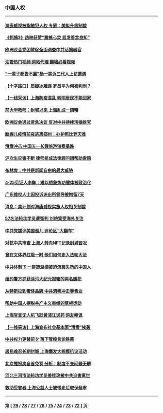 ### 中国人权
---
#### [海康威视被指触犯人权 专家：美拟升级制裁](../../pages/ncid278/n13729009.md?05071645) 
#### [《抓捕3》热映获赞“震撼心灵 启发善念良知”](../../pages/ncid278/n13729129.md?05071645) 
#### [欧洲议会党团敦促全面调查中共活摘器官](../../pages/ncid278/n13729021.md?05071645) 
#### [油管热门视频 网站代理 翻墙必看视频](http://209.222.30.114:81/youtube.html?05071645)
#### [“一辈子都告不赢”杨一美诉三代人上访遭遇](../../pages/ncid278/n13728969.md?05071645) 
#### [【十字路口】质疑冰雕连 罗昌平为何被判刑？](../../pages/ncid278/n13728739.md?05071645) 
#### [【一线采访】上海防疫混乱 转阴居民不能回家](../../pages/ncid278/n13728726.md?05071645) 
#### [前大学教师：封城以来 上海乱成一团糟](../../pages/ncid278/n13728515.md?05071645) 
#### [欧洲议会通过紧急决议 反对中共持续活摘器官](../../pages/ncid278/n13728211.md?05071645) 
#### [脑瘫儿疫情前夜逃离郑州：办护照比登天难](../../pages/ncid278/n13728232.md?05071645) 
#### [清零冲击 中国五一长假旅游消费暴跌](../../pages/ncid278/n13727808.md?05071645) 
#### [沪次生灾害不断 律师组成法律顾问团帮助索赔](../../pages/ncid278/n13727729.md?05071645) 
#### [布林肯：中共是新闻自由的最大威胁](../../pages/ncid278/n13727223.md?05071645) 
#### [4‧25见证人李犇：难以想象炼功健体被政治化](../../pages/ncid278/n13726951.md?05071645) 
#### [广东维权人士因投诉派出所领导被拘留7天](../../pages/ncid278/n13727127.md?05071645) 
#### [消息：美计划对海康威视实施人权相关制裁](../../pages/ncid278/n13727090.md?05071645) 
#### [57名法轮功学员遭冤判 刘艳案受海外关注](../../pages/ncid278/n13726210.md?05071645) 
#### [中共党媒评美国孤儿 评论区“大翻车”](../../pages/ncid278/n13726953.md?05071645) 
#### [对抗中共审查 上海人转向NFT记录封城苦况](../../pages/ncid278/n13726776.md?05071645) 
#### [曾在文体界红极一时 他们如何走入法轮大法](../../pages/ncid278/n13725670.md?05071645) 
#### [中共体制下 一群遭监控被迫流离失所的中国人](../../pages/ncid278/n13725531.md?05071645) 
#### [纽约警方抓获涂污大纪元报箱的两名嫌犯](../../pages/ncid278/n13725794.md?05071645) 
#### [从特斯拉到奢侈品牌 中共清零冲击零售业](../../pages/ncid278/n13725698.md?05071645) 
#### [帮助中国人摆脱共产主义束缚的草根运动](../../pages/ncid278/n13725532.md?05071645) 
#### [上海官宣无人机飞跃黄浦江送药 网友嘲讽](../../pages/ncid278/n13725468.md?05071645) 
#### [【一线采访】上海宣布社会基本面“清零”挨轰](../../pages/ncid278/n13724972.md?05071645) 
#### [中共权力更替前夕 落下管控言论铁幕](../../pages/ncid278/n13724847.md?05071645) 
#### [居民难忍长期封城 上海爆发大规模抗议活动](../../pages/ncid278/n13724894.md?05071645) 
#### [北京推拐卖自首免罚 分析：制度不变问题无解](../../pages/ncid278/n13724829.md?05071645) 
#### [河北三河市法轮功学员姜桂玲被中共迫害离世](../../pages/ncid278/n13724089.md?05071645) 
#### [救助受害者 上海公益人士被带走后取保候审](../../pages/ncid278/n13724604.md?05071645) 

---
#### 第 [ [79](./79.md?05071645) / [78](./78.md?05071645) / [77](./77.md?05071645) / [76](./76.md?05071645) / [75](./75.md?05071645) / [74](./74.md?05071645) / [73](./73.md?05071645) / [72](./72.md?05071645) ] 页
